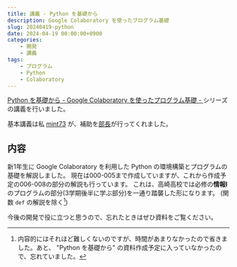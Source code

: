 ```yaml
---
title: 講義 - Python を基礎から
description: Google Colaboratory を使ったプログラム基礎
slug: 20240419-python
date: 2024-04-19 00:00:00+0900
categories:
    - 開発
    - 講義
tags:
    - プログラム
    - Python
    - Colaboratory
---
```


[Python を基礎から - Google Colaboratory を使ったプログラム基礎 - ](../tutorial-python-000)シリーズの講義を行いました。

基本講義は私 [mint73](https://github.com/mint73) が、補助を[部長](https://github.com/nAgI314)が行ってくれました。

## 内容
新1年生に Google Colaboratory を利用した Python の環境構築とプログラムの基礎を解説しました。
現在は000-005まで作成していますが、これから作成予定の006-008の部分の解説も行っています。
これは、高崎高校では必修の**情報I**のプログラムの部分(3学期後半に学ぶ部分)を一通り踏襲した形になります。
(関数 `def` の解説を除く[^1])

[^1]: 内容的にはそれほど難しくないのですが、時間があまりなかったので省きました。あと、 "Python を基礎から" の資料作成予定に入っていなかったので、忘れていました。

今後の開発で役に立つと思うので、忘れたときはぜひ資料をご覧ください。
